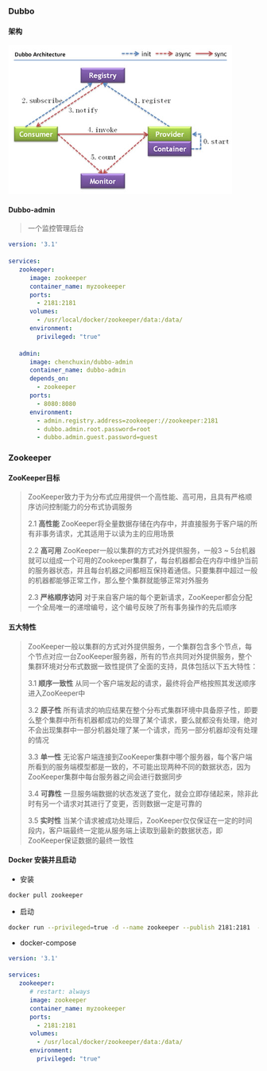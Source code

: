 ### Dubbo 

#### 架构

![dubbo-architucture](../../static/image/dubbo-architecture.jpg)

#### Dubbo-admin

> 一个监控管理后台

```yml
version: '3.1'
  
services:
   zookeeper:
      image: zookeeper
      container_name: myzookeeper
      ports:
        - 2181:2181
      volumes:
        - /usr/local/docker/zookeeper/data:/data/
      environment:
        privileged: "true"

   admin:
      image: chenchuxin/dubbo-admin
      container_name: dubbo-admin
      depends_on:
        - zookeeper
      ports:
        - 8080:8080
      environment:
        - admin.registry.address=zookeeper://zookeeper:2181
        - dubbo.admin.root.password=root
        - dubbo.admin.guest.password=guest
```



### Zookeeper

#### ZooKeeper目标

> ZooKeeper致力于为分布式应用提供一个高性能、高可用，且具有严格顺序访问控制能力的分布式协调服务
>
> 2.1 **高性能**
> ZooKeeper将全量数据存储在内存中，并直接服务于客户端的所有非事务请求，尤其适用于以读为主的应用场景
>
> 2.2 **高可用**
> ZooKeeper一般以集群的方式对外提供服务，一般3 ~ 5台机器就可以组成一个可用的Zookeeper集群了，每台机器都会在内存中维护当前的服务器状态，并且每台机器之间都相互保持着通信。只要集群中超过一般的机器都能够正常工作，那么整个集群就能够正常对外服务
>
> 2.3 **严格顺序访问**
> 对于来自客户端的每个更新请求，ZooKeeper都会分配一个全局唯一的递增编号，这个编号反映了所有事务操作的先后顺序

#### 五大特性

> ZooKeeper一般以集群的方式对外提供服务，一个集群包含多个节点，每个节点对应一台ZooKeeper服务器，所有的节点共同对外提供服务，整个集群环境对分布式数据一致性提供了全面的支持，具体包括以下五大特性：
>
> 3.1 **顺序一致性**
> 从同一个客户端发起的请求，最终将会严格按照其发送顺序进入ZooKeeper中
>
> 3.2 **原子性**
> 所有请求的响应结果在整个分布式集群环境中具备原子性，即要么整个集群中所有机器都成功的处理了某个请求，要么就都没有处理，绝对不会出现集群中一部分机器处理了某一个请求，而另一部分机器却没有处理的情况
>
> 3.3 **单一性**
> 无论客户端连接到ZooKeeper集群中哪个服务器，每个客户端所看到的服务端模型都是一致的，不可能出现两种不同的数据状态，因为ZooKeeper集群中每台服务器之间会进行数据同步
>
> 3.4 **可靠性**
> 一旦服务端数据的状态发送了变化，就会立即存储起来，除非此时有另一个请求对其进行了变更，否则数据一定是可靠的
>
> 3.5 **实时性**
> 当某个请求被成功处理后，ZooKeeper仅仅保证在一定的时间段内，客户端最终一定能从服务端上读取到最新的数据状态，即ZooKeeper保证数据的最终一致性

#### Docker 安装并且启动

- 安装

```bash
docker pull zookeeper
```

- 启动

```bash
docker run --privileged=true -d --name zookeeper --publish 2181:2181  -d zookeeper:latest -v /usr/local/docker/zookeeper/data/:/data/
```

- docker-compose

```yml
version: '3.1'
  
services:
   zookeeper:
      # restart: always
      image: zookeeper
      container_name: myzookeeper
      ports:
        - 2181:2181
      volumes:
        - /usr/local/docker/zookeeper/data:/data/
      environment:
        privileged: "true"
```

